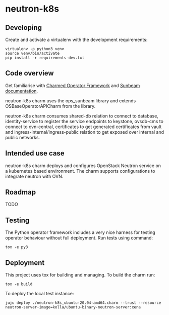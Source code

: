 # neutron-k8s

## Developing

Create and activate a virtualenv with the development requirements:

    virtualenv -p python3 venv
    source venv/bin/activate
    pip install -r requirements-dev.txt

## Code overview

Get familiarise with [Charmed Operator Framework](https://juju.is/docs/sdk)
and [Sunbeam documentation](sunbeam-docs).

neutron-k8s charm uses the ops_sunbeam library and extends
OSBaseOperatorAPICharm from the library.

neutron-k8s charm consumes shared-db relation to connect to database,
identity-service to register the service endpoints to keystone,
ovsdb-cms to connect to ovn-central, certificates to get generated
certificates from vault and ingress-internal/ingress-public relation
to get exposed over internal and public networks.

## Intended use case

neutron-k8s charm deploys and configures OpenStack Neutron service
on a kubernetes based environment. The charm supports configurations
to integrate neutron with OVN.

## Roadmap

TODO

## Testing

The Python operator framework includes a very nice harness for testing
operator behaviour without full deployment. Run tests using command:

    tox -e py3

## Deployment

This project uses tox for building and managing. To build the charm
run:

    tox -e build

To deploy the local test instance:

    juju deploy ./neutron-k8s_ubuntu-20.04-amd64.charm --trust --resource neutron-server-image=kolla/ubuntu-binary-neutron-server:xena

<!-- LINKS -->

[sunbeam-docs]: https://opendev.org/openstack/charm-ops-sunbeam/src/branch/main/README.rst
